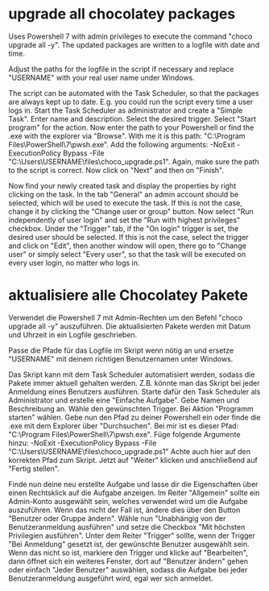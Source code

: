 # upgrade all chocolatey packages
Uses Powershell 7 with admin privileges to execute the command "choco upgrade all -y". The updated packages are written to a logfile with date and time.
 
Adjust the paths for the logfile in the script if necessary and replace "USERNAME" with your real user name under Windows.
 
The script can be automated with the Task Scheduler, so that the packages are always kept up to date. E.g. you could run the script every time a user logs in.
Start the Task Scheduler as administrator and create a "Simple Task". Enter name and description. Select the desired trigger. Select "Start program" for the action. Now enter the path to your Powershell or find the .exe with the explorer via "Browse". With me it is this path: "C:\Program Files\PowerShell\7\pwsh.exe".
Add the following arguments: -NoExit -ExecutionPolicy Bypass -File "C:\Users\USERNAME\files\choco_upgrade.ps1".
Again, make sure the path to the script is correct.
Now click on "Next" and then on "Finish".

Now find your newly created task and display the properties by right clicking on the task.
In the tab "General" an admin account should be selected, which will be used to execute the task. If this is not the case, change it by clicking the "Change user or group" button.
Now select "Run independently of user login" and set the "Run with highest privileges" checkbox.
Under the "Trigger" tab, if the "On login" trigger is set, the desired user should be selected. If this is not the case, select the trigger and click on "Edit", then another window will open, there go to "Change user" or simply select "Every user", so that the task will be executed on every user login, no matter who logs in.

# aktualisiere alle Chocolatey Pakete
Verwendet die Powershell 7 mit Admin-Rechten um den Befehl "choco upgrade all -y" auszuführen. Die aktualisierten Pakete werden mit Datum und Uhrzeit in ein Logfile geschrieben.
 
Passe die Pfade für das Logfile im Skript wenn nötig an und ersetze "USERNAME" mit deinem richtigen Benutzernamen unter Windows.
 
Das Skript kann mit dem Task Scheduler automatisiert werden, sodass die Pakete immer aktuell gehalten werden. Z.B. könnte man das Skript bei jeder Anmeldung eines Benutzers ausführen.
Starte dafür den Task Scheduler als Administrator und erstelle eine "Einfache Aufgabe". Gebe Namen und Beschreibung an. Wähle den gewünschten Trigger. Bei Aktion "Programm starten" wählen. Gebe nun den Pfad zu deiner Powershell ein oder finde die .exe mit dem Explorer über "Durchsuchen". Bei mir ist es dieser Pfad: "C:\Program Files\PowerShell\7\pwsh.exe".
Füge folgende Argumente hinzu: -NoExit -ExecutionPolicy Bypass -File "C:\Users\USERNAME\files\choco_upgrade.ps1"
Achte auch hier auf den korrekten Pfad zum Skript.
Jetzt auf "Weiter" klicken und anschließend auf "Fertig stellen".

Finde nun deine neu erstellte Aufgabe und lasse dir die Eigenschaften über einen Rechtsklick auf die Aufgabe anzeigen.
Im Reiter "Allgemein" sollte ein Admin-Konto ausgewählt sein, welches verwendet wird um die Aufgabe auszuführen. Wenn das nicht der Fall ist, ändere dies über den Button "Benutzer oder Gruppe ändern".
Wähle nun "Unabhängig von der Benutzeranmeldung ausführen" und setze die Checkbox "Mit höchsten Privilegien ausführen".
Unter dem Reiter "Trigger" sollte, wenn der Trigger "Bei Anmeldung" gesetzt ist, der gewünschte Benutzer ausgewählt sein.
Wenn das nicht so ist, markiere den Trigger und klicke auf "Bearbeiten", dann öffnet sich ein weiteres Fenster, dort auf "Benutzer ändern" gehen oder einfach "Jeder Benutzer" auswählen, sodass die Aufgabe bei jeder Benutzeranmeldung ausgeführt wird, egal wer sich anmeldet.